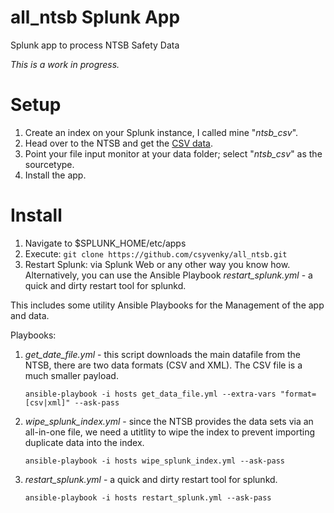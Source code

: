 # all_ntsb Splunk App
Splunk app to process NTSB Safety Data

*This is a work in progress.*

# Setup
1. Create an index on your Splunk instance, I called mine "*ntsb_csv*".
2. Head over to the NTSB and get the  [CSV data](http://app.ntsb.gov/aviationquery/Download.ashx?type=csv).
3. Point your file input monitor at your data folder; select "*ntsb_csv*" as the sourcetype.
4. Install the app.

# Install
1. Navigate to $SPLUNK_HOME/etc/apps
2. Execute: `git clone https://github.com/csyvenky/all_ntsb.git`
3. Restart Splunk: via Splunk Web or any other way you know how. Alternatively, you can use the Ansible Playbook 
*restart_splunk.yml* - a quick and dirty restart tool for splunkd.

This includes some utility Ansible Playbooks for the Management of the app and data.

Playbooks:
1. *get_date_file.yml* - this script downloads the main datafile from the NTSB, there are two data formats (CSV and XML). The CSV file is a much smaller payload.
    ```
    ansible-playbook -i hosts get_data_file.yml --extra-vars "format=[csv|xml]" --ask-pass
    ```
2. *wipe_splunk_index.yml* - since the NTSB provides the data sets via an all-in-one file, we need a utitlity to wipe the index to prevent importing duplicate data into the index.
    ```
    ansible-playbook -i hosts wipe_splunk_index.yml --ask-pass
    ```
3. *restart_splunk.yml* - a quick and dirty restart tool for splunkd.
    ```
    ansible-playbook -i hosts restart_splunk.yml --ask-pass
    ```